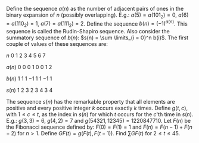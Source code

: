 Define the sequence $a(n)$ as the number of adjacent pairs of ones in the binary expansion of $n$ (possibly overlapping).
E.g.: $a(5) = a(101_2) = 0$, $a(6) = a(110_2) = 1$, $a(7) = a(111_2) = 2$.
Define the sequence $b(n) = (-1)^{a(n)}$.
This sequence is called the Rudin-Shapiro sequence.
Also consider the summatory sequence of $b(n)$: $s(n) = \sum \limits_{i = 0}^n b(i)$.
The first couple of values of these sequences are:

$n$
$0$
$1$
$2$
$3$
$4$
$5$
$6$
$7$

$a(n)$
$0$
$0$
$0$
$1$
$0$
$0$
$1$
$2$

$b(n)$
$1$
$1$
$1$
$-1$
$1$
$1$
$-1$
$1$

$s(n)$
$1$
$2$
$3$
$2$
$3$
$4$
$3$
$4$

The sequence $s(n)$ has the remarkable property that all elements are positive and every positive integer $k$ occurs exactly $k$ times.
Define $g(t,c)$, with $1 \le c \le t$, as the index in $s(n)$ for which $t$ occurs for the $c$'th time in $s(n)$.
E.g.: $g(3,3) = 6$, $g(4,2) = 7$ and $g(54321,12345) = 1220847710$.
Let $F(n)$ be the Fibonacci sequence defined by:
$F(0)=F(1)=1$ and
$F(n)=F(n-1)+F(n-2)$ for $n \gt 1$.
Define $GF(t)=g(F(t),F(t-1))$.
Find $\sum GF(t)$ for $2 \le t \le 45$.